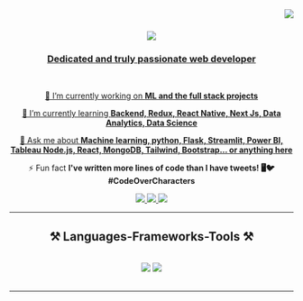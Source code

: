 <img align="right" src="https://visitor-badge.laobi.icu/badge?page_id=Har0311.Har0311" />

<h1 align="center">
  <a href= "https://git.io/typing-svg">
    <img src="https://readme-typing-svg.herokuapp.com/?font=Righteous&size=35&center=true&vCenter=true&width=500&height=70&duration=4500&lines=Hello!+There!+👋;+I'm+Harish+Kumar!;" />
</h1>

<h3 align="center">Dedicated and truly passionate web developer</h3>

<br/>

<div align="center">
 
 🔭 I’m currently working on **ML and the full stack projects**
 
 🌱 I’m currently learning **Backend, Redux, React Native, Next Js, Data Analytics, Data Science**

💬 Ask me about **Machine learning, python, Flask, Streamlit, Power BI, Tableau Node.js, React, MongoDB, Tailwind, Bootstrap... or anything [here](https://github.com/Har0311/Har0311/issues)**

⚡ Fun fact **I've written more lines of code than I have tweets! 🖥️🐦 #CodeOverCharacters**

 </div>
 
<div align="center"> 
  <a href="mailto:harishkumarnit03112002@gmail.com">
    <img src="https://img.shields.io/badge/Gmail-333333?style=for-the-badge&logo=gmail&logoColor=red" />
  </a>
  <a href="https://www.linkedin.com/in/harish-kumar-5b9197226/" target="_blank">
    <img src="https://img.shields.io/badge/LinkedIn-0077B5?style=for-the-badge&logo=linkedin&logoColor=white" target="_blank" />
  </a>
  <a href="https://har0311.github.io/harishK/" target="_blank">
     <img src="https://img.shields.io/badge/Portfolio-FF5722?style=for-the-badge&logo=todoist&logoColor=white" target="_blank" /> <!-- sqlite, safari, google-chrome are other good icon options -->
  </a>
</div>

 <hr/>
 
<h2 align="center">⚒️ Languages-Frameworks-Tools ⚒️</h2>
<br/>
<div align="center">
    <img src="https://skillicons.dev/icons?i=react,bootstrap,html,css,vscode,github,figma,tailwind,git" />
    <img src="https://skillicons.dev/icons?i=nodejs,python,javascript,express,mongodb,c" /><br>
</div>

<br/>
<hr/>
<br/><br/>
